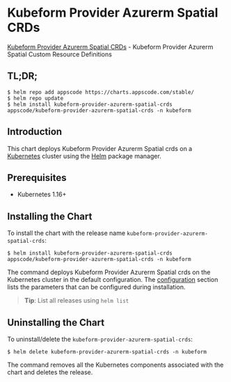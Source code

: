 # Kubeform Provider Azurerm Spatial CRDs

[Kubeform Provider Azurerm Spatial CRDs](https://github.com/kubeform) - Kubeform Provider Azurerm Spatial Custom Resource Definitions

## TL;DR;

```console
$ helm repo add appscode https://charts.appscode.com/stable/
$ helm repo update
$ helm install kubeform-provider-azurerm-spatial-crds appscode/kubeform-provider-azurerm-spatial-crds -n kubeform
```

## Introduction

This chart deploys Kubeform Provider Azurerm Spatial crds on a [Kubernetes](http://kubernetes.io) cluster using the [Helm](https://helm.sh) package manager.

## Prerequisites

- Kubernetes 1.16+

## Installing the Chart

To install the chart with the release name `kubeform-provider-azurerm-spatial-crds`:

```console
$ helm install kubeform-provider-azurerm-spatial-crds appscode/kubeform-provider-azurerm-spatial-crds -n kubeform
```

The command deploys Kubeform Provider Azurerm Spatial crds on the Kubernetes cluster in the default configuration. The [configuration](#configuration) section lists the parameters that can be configured during installation.

> **Tip**: List all releases using `helm list`

## Uninstalling the Chart

To uninstall/delete the `kubeform-provider-azurerm-spatial-crds`:

```console
$ helm delete kubeform-provider-azurerm-spatial-crds -n kubeform
```

The command removes all the Kubernetes components associated with the chart and deletes the release.


